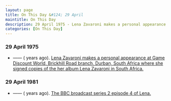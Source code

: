 ```yaml
---
layout: page
title: On This Day &#124; 29 April
maintitle: On This Day
description: 29 April 1975 - Lena Zavaroni makes a personal appearance at Game Discount World, Brickhill Road branch, Durban, South Africa. 29 April 1981 - The BBC broadcast series 2 episode 4 of Lena.
categories: [On This Day]
---
```


### 29 April 1975
* —— (<span id="age1"></span> years ago). [Lena Zavaroni makes a personal appearance at Game Discount World, Brickhill Road branch, Durban, South Africa where she signed copies of the her album Lena Zavaroni in South Africa.](/discography/albums/1975-lena-zavaroni-in-south-africa#personal-appearances)

### 29 April 1981
* —— (<span id="age2"></span> years ago). [The BBC broadcast series 2 episode 4 of Lena.](/bbc%20one/1981/04/29/lena.html)

<!-- Script for calculating number of years ago -->
<script>
var dob = '19750429';
var year = Number(dob.substr(0, 4));
var month = Number(dob.substr(4, 2)) - 1;
var day = Number(dob.substr(6, 2));
var today = new Date();
var age1 = today.getFullYear() - year;
if (today.getMonth() < month || (today.getMonth() == month && today.getDate() < day)) {
  age1--;
}
document.getElementById("age1").innerHTML=age1;

var dob = '19810429';
var year = Number(dob.substr(0, 4));
var month = Number(dob.substr(4, 2)) - 1;
var day = Number(dob.substr(6, 2));
var today = new Date();
var age2 = today.getFullYear() - year;
if (today.getMonth() < month || (today.getMonth() == month && today.getDate() < day)) {
  age2--;
}
document.getElementById("age2").innerHTML=age2;
</script>

